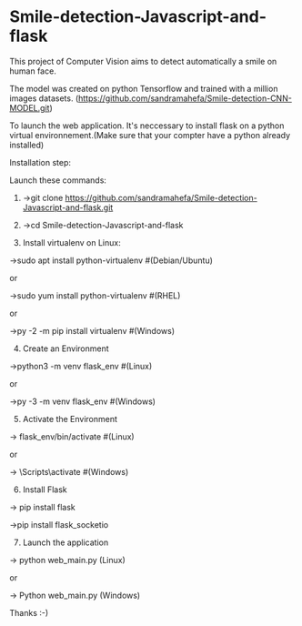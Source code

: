 # Smile-detection-Javascript-and-flask
This project of Computer Vision aims to detect automatically a smile on human face.

The model was created on python Tensorflow and trained with a million images datasets.  (https://github.com/sandramahefa/Smile-detection-CNN-MODEL.git)

To launch the web application. It's neccessary to install flask on a python virtual environnement.(Make sure that your compter have a python already installed)

Installation step:

Launch these commands:

1) ->git clone https://github.com/sandramahefa/Smile-detection-Javascript-and-flask.git

2) ->cd Smile-detection-Javascript-and-flask

3) Install virtualenv on Linux:

->sudo apt install python-virtualenv #(Debian/Ubuntu)

or

->sudo yum install python-virtualenv #(RHEL)

or 

->py -2 -m pip install virtualenv #(Windows)
  
4) Create an Environment

->python3 -m venv flask_env #(Linux)

or

->py -3 -m venv flask_env #(Windows)
  
5) Activate the Environment

-> flask_env/bin/activate #(Linux)

or

-> \Scripts\activate #(Windows)
  
6) Install Flask

-> pip install flask

->pip install flask_socketio
 
7) Launch the application

-> python web_main.py (Linux)

or

-> Python web_main.py (Windows)
 
 
Thanks :-)
